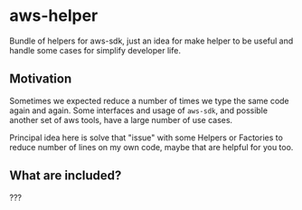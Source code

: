# aws-helper

Bundle of helpers for aws-sdk, just an idea for make helper to be useful and handle some cases for simplify developer life.

## Motivation

Sometimes we expected reduce a number of times we type the same code again and again. Some interfaces and usage of `aws-sdk`, and possible another set of aws tools, have a large number of use cases.

Principal idea here is solve that "issue" with some Helpers or Factories to reduce number of lines on my own code, maybe that are helpful for you too.

## What are included?

???

